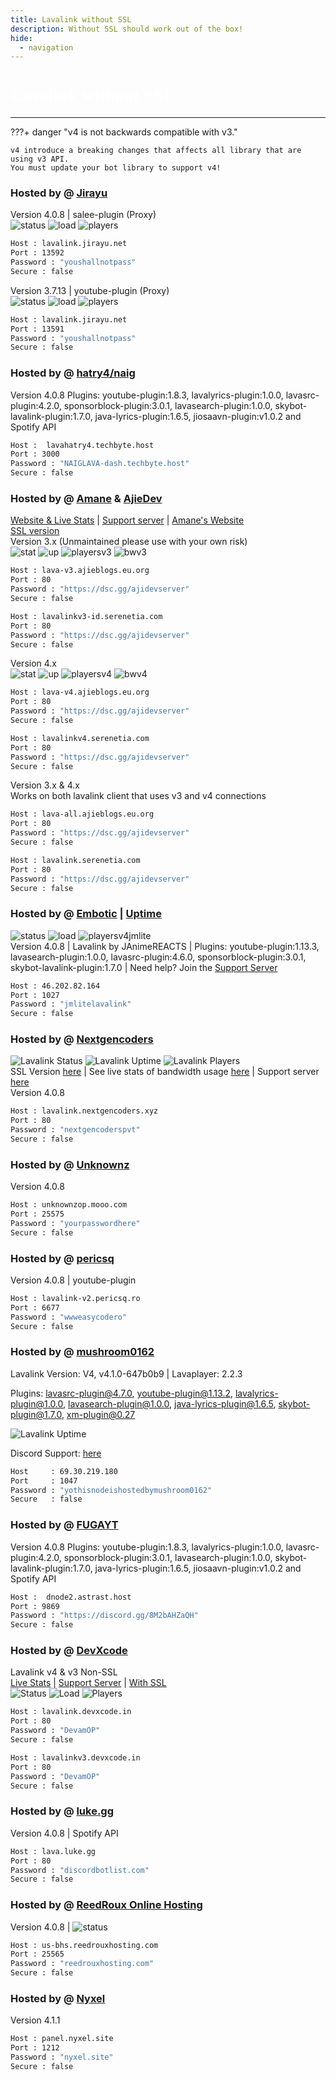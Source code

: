```yaml
---
title: Lavalink without SSL
description: Without SSL should work out of the box!
hide:
  - navigation
---
```


<h1 style="font-family:Gotham SSm A;font-size: 2.0em;font-weight: 800;line-height:1.1;color: white;">Lavalink without SSL</h1>


<!-- inject image ad -->
<div data-ea-style="stickybox" class="dark horizontal" data-ea-publisher="darrennathanaelcom" data-ea-type="image"></div>

---


???+ danger "v4 is not backwards compatible with v3."

    v4 introduce a breaking changes that affects all library that are using v3 API.
    You must update your bot library to support v4!

<!-- PLEASE READ -->
<!-- PLEASE READ --> <!-- SUPPORT OTHER CONTRIBUTORS BY PLACING THE NEW LAVALINK AT THE VERY BOTTOM OF THE OTHERS! --> <!-- PLEASE READ -->
<!-- DO NOT SCRAPE THIS FILE, PLEASE USE THE API INSTEAD! -->
<!-- FOR ADVERTISING CONTACT ads@darrennathanael.com , PLEASE READ FAQS FOR MORE INFO! -->
<!-- PLEASE READ -->

### Hosted by @ [Jirayu](https://discord.com/users/1089356674764120125)
Version 4.0.8 | salee-plugin (Proxy) <br />
![status](https://lavalink-list-api.ajieblogs.eu.org/lavalink-jirayu-net-13592/badge/Status) ![load](https://lavalink-list-api.ajieblogs.eu.org/lavalink-jirayu-net-13592/badge/Load) ![players](https://lavalink-list-api.ajieblogs.eu.org/lavalink-jirayu-net-13592/badge/Players)
```bash
Host : lavalink.jirayu.net
Port : 13592
Password : "youshallnotpass"
Secure : false    
```

Version 3.7.13 | youtube-plugin (Proxy) <br />
![status](https://lavalink-list-api.ajieblogs.eu.org/lavalink-jirayu-net-13591/badge/Status) ![load](https://lavalink-list-api.ajieblogs.eu.org/lavalink-jirayu-net-13591/badge/Load) ![players](https://lavalink-list-api.ajieblogs.eu.org/lavalink-jirayu-net-13591/badge/Players)
```bash
Host : lavalink.jirayu.net
Port : 13591
Password : "youshallnotpass"
Secure : false    
```

### Hosted by @ [hatry4/naig](https://charlesnaig.github.io/)
Version 4.0.8 Plugins: youtube-plugin:1.8.3, lavalyrics-plugin:1.0.0, lavasrc-plugin:4.2.0, sponsorblock-plugin:3.0.1, lavasearch-plugin:1.0.0, skybot-lavalink-plugin:1.7.0, java-lyrics-plugin:1.6.5, jiosaavn-plugin:v1.0.2 and Spotify API
```bash
Host :  lavahatry4.techbyte.host
Port : 3000
Password : "NAIGLAVA-dash.techbyte.host"
Secure : false
```

### Hosted by @ [Amane](https://amane.my.id) & [AjieDev](https://github.com/AjieDev)
[Website & Live Stats](https://free.lavalink.rf.gd/) | [Support server](https://dsc.gg/ajidevserver) | [Amane's Website](https://lavalink-info.serenetia.com/)<br />
[SSL version](https://lavalink.darrennathanael.com/SSL/Lavalink-SSL/#hosted-by-amane-ajiedev) <br />
Version 3.x (Unmaintained please use with your own risk) <br />
![stat](https://ajieblogs.eu.org/lavalink/v3/badge/Status) ![up](https://ajieblogs.eu.org/lavalink/v3/badge/Uptime) ![playersv3](https://ajieblogs.eu.org/lavalink/v3/badge/Players) ![bwv3](https://ajieblogs.eu.org/lavalink/v3/badge/Bandwidth)
```bash
Host : lava-v3.ajieblogs.eu.org
Port : 80
Password : "https://dsc.gg/ajidevserver"
Secure : false
```
```bash
Host : lavalinkv3-id.serenetia.com
Port : 80
Password : "https://dsc.gg/ajidevserver"
Secure : false
```
Version 4.x <br />
![stat](https://ajieblogs.eu.org/lavalink/v4/badge/Status) ![up](https://ajieblogs.eu.org/lavalink/v4/badge/Uptime) ![playersv4](https://ajieblogs.eu.org/lavalink/v4/badge/Players) ![bwv4](https://ajieblogs.eu.org/lavalink/v4/badge/Bandwidth)
```bash
Host : lava-v4.ajieblogs.eu.org
Port : 80
Password : "https://dsc.gg/ajidevserver"
Secure : false
```
```bash
Host : lavalinkv4.serenetia.com
Port : 80
Password : "https://dsc.gg/ajidevserver"
Secure : false
```
Version 3.x & 4.x <br />
Works on both lavalink client that uses v3 and v4 connections
```bash
Host : lava-all.ajieblogs.eu.org
Port : 80
Password : "https://dsc.gg/ajidevserver"
Secure : false 
```
```bash
Host : lavalink.serenetia.com
Port : 80
Password : "https://dsc.gg/ajidevserver"
Secure : false
```

### Hosted by @ [Embotic](https://discord.gg/XpNWvYjX5F) | [Uptime](https://hetrixtools.com/report/uptime/0da291f13750558ad637bf795974619b/) <br />
![status](https://lavalink-list-api.ajieblogs.eu.org/46-202-82-164-1027/badge/Status) ![load](https://lavalink-list-api.ajieblogs.eu.org/46-202-82-164-1027/badge/Load) ![playersv4jmlite](https://lavalink-list-api.ajieblogs.eu.org/46-202-82-164-1027/badge/Players) <br />
Version 4.0.8 | Lavalink by JAnimeREACTS | Plugins: youtube-plugin:1.13.3, lavasearch-plugin:1.0.0, lavasrc-plugin:4.6.0, sponsorblock-plugin:3.0.1, skybot-lavalink-plugin:1.7.0 | Need help? Join the [Support Server](https://discord.gg/NsTFDYvhXd)
```bash
Host : 46.202.82.164 
Port : 1027
Password : "jmlitelavalink"
Secure : false
```

### Hosted by @ [Nextgencoders](<https://discord.com/users/619756609337425950>) <br>
![Lavalink Status](https://node.nextgencoders.xyz/api/v1/badge/status/0)  ![Lavalink Uptime](https://node.nextgencoders.xyz/api/v1/badge/uptime/0)  ![Lavalink Players](https://node.nextgencoders.xyz/api/v1/badge/players/0) <br>
SSL Version [here](https://lavalink.darrennathanael.com/SSL/Lavalink-SSL/#hosted-by-nextgencoders) | See live stats of bandwidth usage [here](https://node.nextgencoders.xyz/) | Support server [here](https://discord.gg/9J9X4fzhSt) <br>
Version 4.0.8 


```bash
Host : lavalink.nextgencoders.xyz
Port : 80
Password : "nextgencoderspvt"
Secure : false    
```

### Hosted by @ [Unknownz](https://unknownzop.github.io/)
Version 4.0.8
```bash
Host : unknownzop.mooo.com
Port : 25575
Password : "yourpasswordhere"
Secure : false    
```

### Hosted by @ [pericsq](https://discord.com/users/1104190543120044123)
Version 4.0.8 | youtube-plugin <br />
```bash
Host : lavalink-v2.pericsq.ro
Port : 6677
Password : "wwweasycodero"
Secure : false    
```

### Hosted by @ [mushroom0162](https://discord.com/users/1053363102017662976)
Lavalink Version: V4, v4.1.0-647b0b9 | Lavaplayer: 2.2.3

Plugins: lavasrc-plugin@4.7.0, youtube-plugin@1.13.2, lavalyrics-plugin@1.0.0, lavasearch-plugin@1.0.0, java-lyrics-plugin@1.6.5, skybot-plugin@1.7.0, xm-plugin@0.27

![Lavalink Uptime](https://hetrixtools.com/report/uptime/dc9f8e4ca24c02e309b96a1cebfb14e8/)

Discord Support: [here](https://discord.gg/K4CVv84VBC)
```bash
Host     : 69.30.219.180
Port     : 1047
Password : "yothisnodeishostedbymushroom0162"
Secure   : false
```

### Hosted by @ [FUGAYT](https://discord.gg/8M2bAHZaQH)
Version 4.0.8 Plugins: youtube-plugin:1.8.3, lavalyrics-plugin:1.0.0, lavasrc-plugin:4.2.0, sponsorblock-plugin:3.0.1, lavasearch-plugin:1.0.0, skybot-lavalink-plugin:1.7.0, java-lyrics-plugin:1.6.5, jiosaavn-plugin:v1.0.2 and Spotify API
```bash
Host :  dnode2.astrast.host
Port : 9869
Password : "https://discord.gg/8M2bAHZaQH"
Secure : false
```

### Hosted by @ [DevXcode](<https://dsc.gg/devxcode>)<br>
Lavalink v4 & v3 Non-SSL<br>
[Live Stats](https://uptime.devxcode.in) | [Support Server](https://dsc.gg/Devxcode) | [With SSL](https://lavalink.darrennathanael.com/SSL/Lavalink-SSL/#hosted-by-devxcode)
<br />
![Status](https://lavalink-list-api.ajieblogs.eu.org/lavalink-devxcode-in-80/badge/Status)
![Load](https://lavalink-list-api.ajieblogs.eu.org/lavalink-devxcode-in-80/badge/Load)
![Players](https://lavalink-list-api.ajieblogs.eu.org/lavalink-devxcode-in-80/badge/Players)
```bash
Host : lavalink.devxcode.in
Port : 80
Password : "DevamOP"
Secure : false   
```
```bash
Host : lavalinkv3.devxcode.in
Port : 80
Password : "DevamOP"
Secure : false
```

### Hosted by @ [luke.gg](https://luke.gg)
Version 4.0.8 | Spotify API
```bash
Host : lava.luke.gg
Port : 80
Password : "discordbotlist.com"
Secure : false
```

### Hosted by @ [ReedRoux Online Hosting](https://reedrouxhosting.com/)
Version 4.0.8 |
![status](https://status.reedrouxhosting.us)
```bash
Host : us-bhs.reedrouxhosting.com
Port : 25565
Password : "reedrouxhosting.com"
Secure : false    
```

### Hosted by @ [Nyxel](https://notflix.nyxel.site)
Version 4.1.1
```bash
Host : panel.nyxel.site
Port : 1212
Password : "nyxel.site"
Secure : false
```
